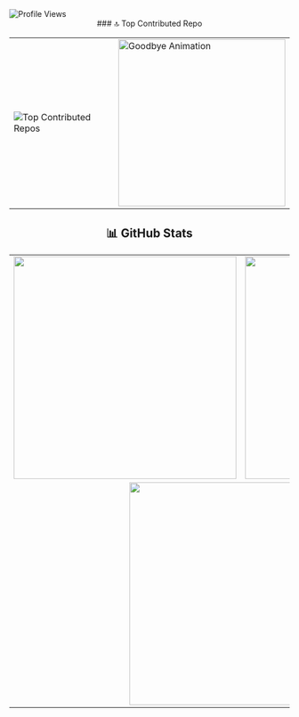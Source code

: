 <img src="https://komarev.com/ghpvc/?username=Chathupachamika&label=Profile%20Views&color=0e75b6&style=flat" alt="Profile Views" />

<div align="center">
### 🔝 Top Contributed Repo

<table>
  <tr>
    <td width="60%">
      <img src="https://github-contributor-stats.vercel.app/api?username=Chathupachamika&limit=5&theme=dark&combine_all_yearly_contributions=true" alt="Top Contributed Repos">
    </td>
    <td width="40%">
      <img src="https://media.giphy.com/media/u1WhXLjwgcXpHJBMRM/giphy.gif?cid=ecf05e4768ikb3p9h7tybnx5qe6dbf5mo7rbbzdthrtoxeo3&ep=v1_gifs_search&rid=giphy.gif&ct=g" width="300" alt="Goodbye Animation">
    </td>
  </tr>
</table>

## 📊 GitHub Stats
<table align="center">
  <tr>
    <td>
      <img width="400px" src="https://github-readme-stats.vercel.app/api?username=Chathupachamika&bg_color=0D1117&title_color=FF6B6B&text_color=A4B1CD&icon_color=FF6B6B&hide_border=true&include_all_commits=false&count_private=false">
    </td>
    <td>
      <img width="400px" src="https://github-readme-streak-stats.herokuapp.com/?user=Chathupachamika&background=0D1117&ring=FF6B6B&fire=FF6B6B&currStreakLabel=FF6B6B&sideLabels=A4B1CD&dates=A4B1CD&hide_border=true">
    </td>
  </tr>
  <tr align="center">
    <td colspan="2">
      <img width="400px" src="https://github-readme-stats.vercel.app/api/top-langs?username=chathupachamika&show_icons=true&locale=en&layout=compact&bg_color=0D1117&title_color=FF6B6B&text_color=A4B1CD&hide_border=true">
    </td>
  </tr>
</table>
